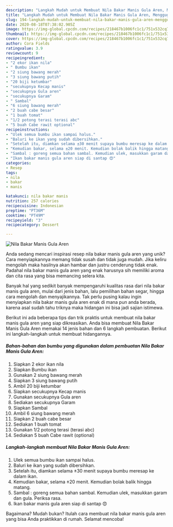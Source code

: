 ```yaml
---
description: "Langkah Mudah untuk Membuat Nila Bakar Manis Gula Aren, Menggugah Selera"
title: "Langkah Mudah untuk Membuat Nila Bakar Manis Gula Aren, Menggugah Selera"
slug: 194-langkah-mudah-untuk-membuat-nila-bakar-manis-gula-aren-menggugah-selera
date: 2020-08-18T07:38:02.905Z
image: https://img-global.cpcdn.com/recipes/218467b1006fc1c1/751x532cq70/nila-bakar-manis-gula-aren-foto-resep-utama.jpg
thumbnail: https://img-global.cpcdn.com/recipes/218467b1006fc1c1/751x532cq70/nila-bakar-manis-gula-aren-foto-resep-utama.jpg
cover: https://img-global.cpcdn.com/recipes/218467b1006fc1c1/751x532cq70/nila-bakar-manis-gula-aren-foto-resep-utama.jpg
author: Cora Fields
ratingvalue: 3.9
reviewcount: 9
recipeingredient:
- "2 ekor ikan nila"
- " Bumbu ikan"
- "2 siung bawang merah"
- "3 siung bawang putih"
- "20 biji ketumbar"
- "secukupnya Kecap manis"
- "secukupnya Gula aren"
- "secukupnya Garam"
- " Sambal"
- "6 siung bawang merah"
- "2 buah cabe besar"
- "1 buah tomat"
- "1/2 potong terasi terasi abc"
- "5 buah Cabe rawit optional"
recipeinstructions:
- "Ulek semua bumbu ikan sampai halus."
- "Baluri ke ikan yang sudah dibersihkan."
- "Setelah itu, diamkan selama ±30 menit supaya bumbu meresap ke dalam ikan."
- "Kemudian bakar, selama ±20 menit. Kemudian bolak balik hingga matang."
- "Sambal : goreng semua bahan sambal. Kemudian ulek, masukkan garam dan gula. Periksa rasa."
- "Ikan bakar manis gula aren siap di santap 😍"
categories:
- Resep
tags:
- nila
- bakar
- manis

katakunci: nila bakar manis 
nutrition: 257 calories
recipecuisine: Indonesian
preptime: "PT36M"
cooktime: "PT49M"
recipeyield: "3"
recipecategory: Dessert

---
```



![Nila Bakar Manis Gula Aren](https://img-global.cpcdn.com/recipes/218467b1006fc1c1/751x532cq70/nila-bakar-manis-gula-aren-foto-resep-utama.jpg)

Anda sedang mencari inspirasi resep nila bakar manis gula aren yang unik? Cara menyiapkannya memang tidak susah dan tidak juga mudah. Jika keliru mengolah maka hasilnya akan hambar dan justru cenderung tidak enak. Padahal nila bakar manis gula aren yang enak harusnya sih memiliki aroma dan cita rasa yang bisa memancing selera kita.

Banyak hal yang sedikit banyak mempengaruhi kualitas rasa dari nila bakar manis gula aren, mulai dari jenis bahan, lalu pemilihan bahan segar, hingga cara mengolah dan menyajikannya. Tak perlu pusing kalau ingin menyiapkan nila bakar manis gula aren enak di mana pun anda berada, karena asal sudah tahu triknya maka hidangan ini bisa jadi sajian istimewa.




Berikut ini ada beberapa tips dan trik praktis untuk membuat nila bakar manis gula aren yang siap dikreasikan. Anda bisa membuat Nila Bakar Manis Gula Aren memakai 14 jenis bahan dan 6 langkah pembuatan. Berikut ini langkah-langkah untuk membuat hidangannya.

<!--inarticleads1-->

##### Bahan-bahan dan bumbu yang digunakan dalam pembuatan Nila Bakar Manis Gula Aren:

1. Siapkan 2 ekor ikan nila
1. Siapkan  Bumbu ikan
1. Gunakan 2 siung bawang merah
1. Siapkan 3 siung bawang putih
1. Ambil 20 biji ketumbar
1. Siapkan secukupnya Kecap manis
1. Gunakan secukupnya Gula aren
1. Sediakan secukupnya Garam
1. Siapkan  Sambal
1. Ambil 6 siung bawang merah
1. Siapkan 2 buah cabe besar
1. Sediakan 1 buah tomat
1. Gunakan 1/2 potong terasi (terasi abc)
1. Sediakan 5 buah Cabe rawit (optional)




<!--inarticleads2-->

##### Langkah-langkah membuat Nila Bakar Manis Gula Aren:

1. Ulek semua bumbu ikan sampai halus.
1. Baluri ke ikan yang sudah dibersihkan.
1. Setelah itu, diamkan selama ±30 menit supaya bumbu meresap ke dalam ikan.
1. Kemudian bakar, selama ±20 menit. Kemudian bolak balik hingga matang.
1. Sambal : goreng semua bahan sambal. Kemudian ulek, masukkan garam dan gula. Periksa rasa.
1. Ikan bakar manis gula aren siap di santap 😍




Bagaimana? Mudah bukan? Itulah cara membuat nila bakar manis gula aren yang bisa Anda praktikkan di rumah. Selamat mencoba!
